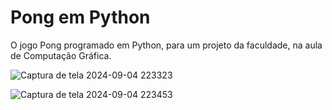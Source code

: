 # Pong em Python
O jogo Pong programado em Python, para um projeto da faculdade, na aula de Computação Gráfica.



![Captura de tela 2024-09-04 223323](https://github.com/user-attachments/assets/0e296840-537e-4ba9-bb3e-2cacd5e6e94a)


![Captura de tela 2024-09-04 223453](https://github.com/user-attachments/assets/358d1e57-2ec0-4fe4-b4d1-6be9d4f6b307)
